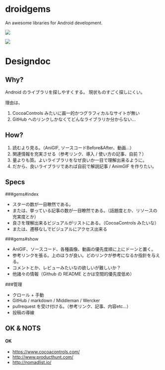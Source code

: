 droidgems
=========

An awesome libraries for Android development.

![](https://dl.dropboxusercontent.com/u/7817937/_github/droidgems/SS/1407589588.png)

![](https://dl.dropboxusercontent.com/u/7817937/_github/droidgems/SS/1407589600.png)

Designdoc
===

Why?
---

Android のライブラリを探しやすくする。
現状ものすごく探しにくい。

理由は、

1. CocoaControls みたいに画一的かつグラフィカルなサイトが無い
2. GitHub へのリンクしかなくてどんなライブラリか分からない…

How?
---

1. 読むより見る。（AniGIF, ソースコードBefore&After、動画...）
2. 関連情報を充実させる（参考リンク、導入 / 使い方の記事、自前？）
3. 量よりも質。よいライブラリをなぜ良いか一目で理解出来るように。
4. だから、良いライブラリであれば自前で解説記事 / AnimGIF を作りたい。

Specs
---

###gems#index

- スターの数が一目瞭然である。
- または、挙っている記事の数が一目瞭然である。（話題度とか、リソースの充実度とか）
- 良さを理解出来るビジュアルがリストにある。（CocoaControls みたいな）
- または、遷移なしでビジュアルにアクセス出来る

###gems#show

- AniGIF、ソースコード、各種画像、動画の優先度順に上にドーンと置く。
- 参考リンクを張る。上のほうが良い。どのリンクが参考になるか指針を与える。
- コメントとか、レビューみたいなの欲しいが難しいか？
- 他諸々の情報（Github の README とかは空間的優先度低め）

###管理

- クロール + 手動
- GitHub / markdown / Middleman / Wercker
- pullrequest を受け付ける。（参考リンク、記事、内容etc...）
- 投稿の導線

OK & NOTS
---

#### OK

- https://www.cocoacontrols.com/
- http://www.producthunt.com/
- http://nomadlist.io/
